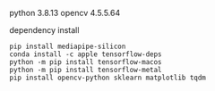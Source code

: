 python 3.8.13
opencv 4.5.5.64

dependency install

    pip install mediapipe-silicon
    conda install -c apple tensorflow-deps
    python -m pip install tensorflow-macos
    python -m pip install tensorflow-metal
    pip install opencv-python sklearn matplotlib tqdm